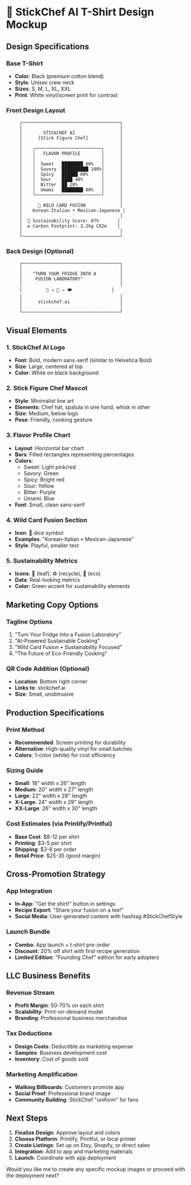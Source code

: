 # 👕 StickChef AI T-Shirt Design Mockup

## Design Specifications

### Base T-Shirt
- **Color**: Black (premium cotton blend)
- **Style**: Unisex crew neck
- **Sizes**: S, M, L, XL, XXL
- **Print**: White vinyl/screen print for contrast

### Front Design Layout

```
     ┌─────────────────────────────────────┐
     │                                     │
     │        STICKCHEF AI                 │
     │      [Stick Figure Chef]            │
     │                                     │
     │    ┌─────────────────────────┐      │
     │    │   FLAVOR PROFILE        │      │
     │    │                         │      │
     │    │  Sweet   ████████ 80%   │      │
     │    │  Savory  ██████████ 100%│      │
     │    │  Spicy   ██████ 60%     │      │
     │    │  Sour    ████ 40%       │      │
     │    │  Bitter  ██ 20%         │      │
     │    │  Umami   ████████ 80%   │      │
     │    └─────────────────────────┘      │
     │                                     │
     │      🎲 WILD CARD FUSION             │
     │    Korean-Italian • Mexican-Japanese │
     │                                     │
     │  🌱 Sustainability Score: 87%       │
     │  ♻️ Carbon Footprint: 3.2kg CO2e    │
     │                                     │
     └─────────────────────────────────────┘
```

### Back Design (Optional)
```
     ┌─────────────────────────────────────┐
     │                                     │
     │    "TURN YOUR FRIDGE INTO A         │
     │     FUSION LABORATORY"              │
     │                                     │
     │         📸 → 🤖 → 🍽️               │
     │                                     │
     │      stickchef.ai                   │
     │                                     │
     └─────────────────────────────────────┘
```

## Visual Elements

### 1. StickChef AI Logo
- **Font**: Bold, modern sans-serif (similar to Helvetica Bold)
- **Size**: Large, centered at top
- **Color**: White on black background

### 2. Stick Figure Chef Mascot
- **Style**: Minimalist line art
- **Elements**: Chef hat, spatula in one hand, whisk in other
- **Size**: Medium, below logo
- **Pose**: Friendly, cooking gesture

### 3. Flavor Profile Chart
- **Layout**: Horizontal bar chart
- **Bars**: Filled rectangles representing percentages
- **Colors**: 
  - Sweet: Light pink/red
  - Savory: Green
  - Spicy: Bright red
  - Sour: Yellow
  - Bitter: Purple
  - Umami: Blue
- **Font**: Small, clean sans-serif

### 4. Wild Card Fusion Section
- **Icon**: 🎲 dice symbol
- **Examples**: "Korean-Italian • Mexican-Japanese"
- **Style**: Playful, smaller text

### 5. Sustainability Metrics
- **Icons**: 🌱 (leaf), ♻️ (recycle), 🍃 (eco)
- **Data**: Real-looking metrics
- **Color**: Green accent for sustainability elements

## Marketing Copy Options

### Tagline Options
1. "Turn Your Fridge Into a Fusion Laboratory"
2. "AI-Powered Sustainable Cooking"
3. "Wild Card Fusion • Sustainability Focused"
4. "The Future of Eco-Friendly Cooking"

### QR Code Addition (Optional)
- **Location**: Bottom right corner
- **Links to**: stickchef.ai
- **Size**: Small, unobtrusive

## Production Specifications

### Print Method
- **Recommended**: Screen printing for durability
- **Alternative**: High-quality vinyl for small batches
- **Colors**: 1-color (white) for cost efficiency

### Sizing Guide
- **Small**: 18" width x 26" length
- **Medium**: 20" width x 27" length  
- **Large**: 22" width x 28" length
- **X-Large**: 24" width x 29" length
- **XX-Large**: 26" width x 30" length

### Cost Estimates (via Printify/Printful)
- **Base Cost**: $8-12 per shirt
- **Printing**: $3-5 per shirt
- **Shipping**: $3-8 per order
- **Retail Price**: $25-35 (good margin)

## Cross-Promotion Strategy

### App Integration
- **In-App**: "Get the shirt!" button in settings
- **Recipe Export**: "Share your fusion on a tee!"
- **Social Media**: User-generated content with hashtag #StickChefStyle

### Launch Bundle
- **Combo**: App launch + t-shirt pre-order
- **Discount**: 20% off shirt with first recipe generation
- **Limited Edition**: "Founding Chef" edition for early adopters

## LLC Business Benefits

### Revenue Stream
- **Profit Margin**: 50-70% on each shirt
- **Scalability**: Print-on-demand model
- **Branding**: Professional business merchandise

### Tax Deductions
- **Design Costs**: Deductible as marketing expense
- **Samples**: Business development cost
- **Inventory**: Cost of goods sold

### Marketing Amplification
- **Walking Billboards**: Customers promote app
- **Social Proof**: Professional brand image
- **Community Building**: StickChef "uniform" for fans

## Next Steps

1. **Finalize Design**: Approve layout and colors
2. **Choose Platform**: Printify, Printful, or local printer
3. **Create Listings**: Set up on Etsy, Shopify, or direct sales
4. **Integration**: Add to app and marketing materials
5. **Launch**: Coordinate with app deployment

Would you like me to create any specific mockup images or proceed with the deployment next? 